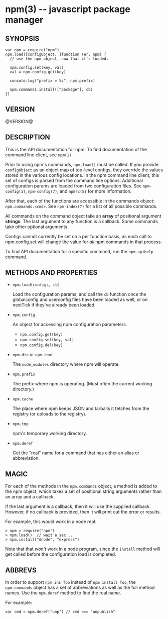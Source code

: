 npm(3) -- javascript package manager
====================================

## SYNOPSIS

    var npm = require("npm")
    npm.load([configObject, ]function (er, npm) {
      // use the npm object, now that it's loaded.

      npm.config.set(key, val)
      val = npm.config.get(key)

      console.log("prefix = %s", npm.prefix)

      npm.commands.install(["package"], cb)
    })

## VERSION

@VERSION@

## DESCRIPTION

This is the API documentation for npm.
To find documentation of the command line
client, see `npm(1)`.

Prior to using npm's commands, `npm.load()` must be called.  If you provide
`configObject` as an object map of top-level configs, they override the values
stored in the various config locations. In the npm command line client, this
set of configs is parsed from the command line options. Additional
configuration params are loaded from two configuration files. See
`npm-config(1)`, `npm-config(7)`, and `npmrc(5)` for more information.

After that, each of the functions are accessible in the
commands object: `npm.commands.<cmd>`.  See `npm-index(7)` for a list of
all possible commands.

All commands on the command object take an **array** of positional argument
**strings**. The last argument to any function is a callback. Some
commands take other optional arguments.

Configs cannot currently be set on a per function basis, as each call to
npm.config.set will change the value for *all* npm commands in that process.

To find API documentation for a specific command, run the `npm apihelp`
command.

## METHODS AND PROPERTIES

* `npm.load(configs, cb)`

    Load the configuration params, and call the `cb` function once the
    globalconfig and userconfig files have been loaded as well, or on
    nextTick if they've already been loaded.

* `npm.config`

    An object for accessing npm configuration parameters.

    * `npm.config.get(key)`
    * `npm.config.set(key, val)`
    * `npm.config.del(key)`

* `npm.dir` or `npm.root`

    The `node_modules` directory where npm will operate.

* `npm.prefix`

    The prefix where npm is operating.  (Most often the current working
    directory.)

* `npm.cache`

    The place where npm keeps JSON and tarballs it fetches from the
    registry (or uploads to the registry).

* `npm.tmp`

    npm's temporary working directory.

* `npm.deref`

    Get the "real" name for a command that has either an alias or
    abbreviation.

## MAGIC

For each of the methods in the `npm.commands` object, a method is added to the
npm object, which takes a set of positional string arguments rather than an
array and a callback.

If the last argument is a callback, then it will use the supplied
callback.  However, if no callback is provided, then it will print out
the error or results.

For example, this would work in a node repl:

    > npm = require("npm")
    > npm.load()  // wait a sec...
    > npm.install("dnode", "express")

Note that that *won't* work in a node program, since the `install`
method will get called before the configuration load is completed.

## ABBREVS

In order to support `npm ins foo` instead of `npm install foo`, the
`npm.commands` object has a set of abbreviations as well as the full
method names.  Use the `npm.deref` method to find the real name.

For example:

    var cmd = npm.deref("unp") // cmd === "unpublish"
